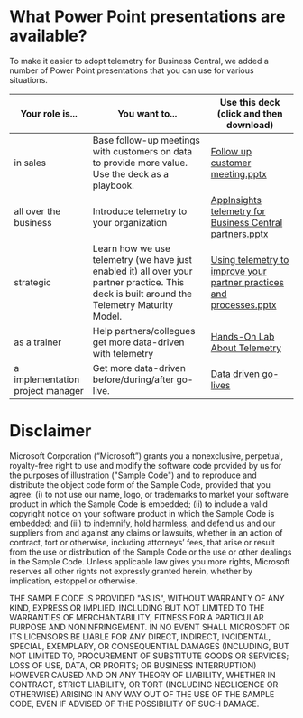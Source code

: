 # What Power Point presentations are available?
To make it easier to adopt telemetry for Business Central, we added a number of Power Point presentations that you can use for various situations.

| Your role is... | You want to... | Use this deck (click and then download) |
| --------------- | ---------------| ------------- |
| in sales | Base follow-up meetings with customers on data to provide more value. Use the deck as a playbook. | [Follow up customer meeting.pptx](<./decks/Follow up customer meeting.pptx>)  |
| all over the business | Introduce telemetry to your organization | [AppInsights telemetry for Business Central partners.pptx](<./decks/AppInsights telemetry for Business Central partners.pptx>) |
| strategic | Learn how we use telemetry (we have just enabled it) all over your partner practice. This deck is built around the Telemetry Maturity Model. | [Using telemetry to improve your partner practices and processes.pptx](<./decks/Using telemetry to improve your partner practices and processes.pptx>) |
| as a trainer | Help partners/collegues get more data-driven with telemetry | [Hands-On Lab About Telemetry](<./decks/Hands-On Lab About Telemetry.pptx>) |
| a implementation project manager | Get more data-driven before/during/after go-live. | [Data driven go-lives](<./decks/Data driven go-lives.pptx>) |


# Disclaimer
Microsoft Corporation (“Microsoft”) grants you a nonexclusive, perpetual, royalty-free right to use and modify the software code provided by us for the purposes of illustration  ("Sample Code") and to reproduce and distribute the object code form of the Sample Code, provided that you agree: (i) to not use our name, logo, or trademarks to market your software product in which the Sample Code is embedded; (ii) to include a valid copyright notice on your software product in which the Sample Code is embedded; and (iii) to indemnify, hold harmless, and defend us and our suppliers from and against any claims or lawsuits, whether in an action of contract, tort or otherwise, including attorneys’ fees, that arise or result from the use or distribution of the Sample Code or the use or other dealings in the Sample Code. Unless applicable law gives you more rights, Microsoft reserves all other rights not expressly granted herein, whether by implication, estoppel or otherwise. 

THE SAMPLE CODE IS PROVIDED "AS IS", WITHOUT WARRANTY OF ANY KIND, EXPRESS OR IMPLIED, INCLUDING BUT NOT LIMITED TO THE WARRANTIES OF MERCHANTABILITY, FITNESS FOR A PARTICULAR PURPOSE AND NONINFRINGEMENT. IN NO EVENT SHALL MICROSOFT OR ITS LICENSORS BE LIABLE FOR ANY DIRECT, INDIRECT, INCIDENTAL, SPECIAL, EXEMPLARY, OR CONSEQUENTIAL DAMAGES (INCLUDING, BUT NOT LIMITED TO, PROCUREMENT OF SUBSTITUTE GOODS OR SERVICES; LOSS OF USE, DATA, OR PROFITS; OR BUSINESS INTERRUPTION) HOWEVER CAUSED AND ON ANY THEORY OF LIABILITY, WHETHER IN CONTRACT, STRICT LIABILITY, OR TORT (INCLUDING NEGLIGENCE OR OTHERWISE) ARISING IN ANY WAY OUT OF THE USE OF THE SAMPLE CODE, EVEN IF ADVISED OF THE POSSIBILITY OF SUCH DAMAGE.
